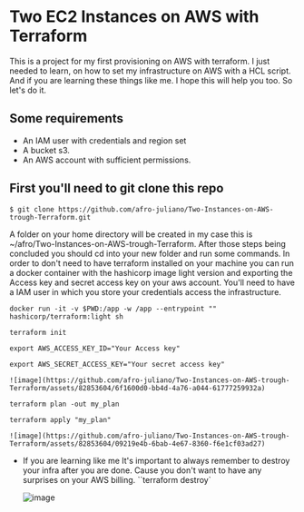 # Two EC2 Instances on AWS with Terraform

  This is a project for my first provisioning on AWS with terraform. I just needed to learn,
on how to set my infrastructure on AWS with a HCL script. And if you are learning these things like me. I hope this will help you too. So let's do it.

## Some requirements
  * An IAM user with credentials and region set
  * A bucket s3.
  * An AWS account with sufficient permissions.

## First you'll need to git clone this repo 
  ```
  $ git clone https://github.com/afro-juliano/Two-Instances-on-AWS-trough-Terraform.git
  ```

  A folder on your home directory will be created in my case this is ~/afro/Two-Instances-on-AWS-trough-Terraform.
  After those steps being concluded you should cd into your new folder and run some commands. In order to don't need 
  to have terraform installed on your machine you can run a docker container with the hashicorp image light version and exporting the Access key 
  and secret access key on your aws account. You'll need to have a IAM user in which you store your credentials access the infrastructure.
  ```
  docker run -it -v $PWD:/app -w /app --entrypoint "" hashicorp/terraform:light sh
  ```
  ```
  terraform init
  ```
  ```
  export AWS_ACCESS_KEY_ID="Your Access key"
  ```
  ```
  export AWS_SECRET_ACCESS_KEY="Your secret access key"
  ```

    ![image](https://github.com/afro-juliano/Two-Instances-on-AWS-trough-Terraform/assets/82853604/6f1600d0-bb4d-4a76-a044-61777259932a)

  ```
  terraform plan -out my_plan
  ```
  ```
  terraform apply "my_plan"
  ```
    
    ![image](https://github.com/afro-juliano/Two-Instances-on-AWS-trough-Terraform/assets/82853604/09219e4b-6bab-4e67-8360-f6e1cf03ad27)

  * If you are learning like me It's important to always remember to destroy your infra after you are done. Cause you don't want to have
    any surprises on your AWS billing.
  ``terraform destroy`
    
    ![image](https://github.com/afro-juliano/Two-Instances-on-AWS-trough-Terraform/assets/82853604/566c3789-d951-4495-8c4e-5452ad7f61c3)
